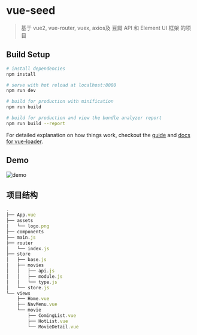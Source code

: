 # vue-seed

> 基于 vue2, vue-router, vuex, axios及 豆瓣 API 和 Element UI 框架 的项目 

## Build Setup

``` bash
# install dependencies
npm install

# serve with hot reload at localhost:8080
npm run dev

# build for production with minification
npm run build

# build for production and view the bundle analyzer report
npm run build --report
```

For detailed explanation on how things work, checkout the [guide](http://vuejs-templates.github.io/webpack/) and [docs for vue-loader](http://vuejs.github.io/vue-loader).

## Demo

![demo](https://j.gifs.com/g592g3.gif)

## 项目结构
```javascript
.
├── App.vue
├── assets
│   └── logo.png
├── components
├── main.js
├── router
│   └── index.js
├── store
│   ├── base.js
│   ├── movies
│   │   ├── api.js
│   │   ├── module.js
│   │   └── type.js
│   └── store.js
└── views
    ├── Home.vue
    ├── NavMenu.vue
    └── movie
        ├── ComingList.vue
        ├── HotList.vue
        └── MovieDetail.vue

```
